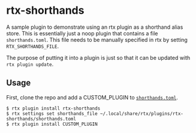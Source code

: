 # rtx-shorthands

A sample plugin to demonstrate using an rtx plugin as a shorthand alias store. This is
essentially just a noop plugin that contains a file `shorthands.toml`. This file needs
to be manually specified in rtx by setting `RTX_SHORTHANDS_FILE`.

The purpose of putting it into a plugin is just so that it can be updated with `rtx plugin update`.

## Usage

First, clone the repo and add a CUSTOM_PLUGIN to [`shorthands.toml`](./shorthands.toml).

```sh-session
$ rtx plugin install rtx-shorthands
$ rtx settings set shorthands_file ~/.local/share/rtx/plugins/rtx-shorthands/shorthands.toml
$ rtx plugin install CUSTOM_PLUGIN
```
